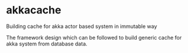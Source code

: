 # akkacache
Building cache for akka actor based system in immutable way

The framework design which can be followed to build generic cache for akka system from database data.
